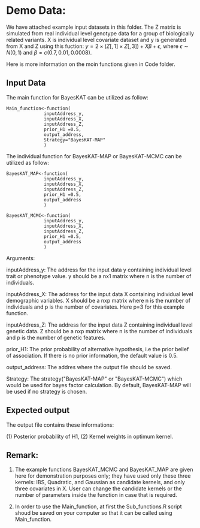# Demo Data:
We have attached example input datasets in this folder. The Z matrix is simulated from real individual level genotype data for a group of biologically related variants. X is individual level covariate dataset and y is generated from X and Z using this fuction: 
$y= 2 \times (Z[,1] \times Z[,3]) + X\beta + \epsilon$, where $\epsilon \sim N(0,1)$ and $\beta= c(0.7,0.01,0.0008)$.

Here is more information on the moin functions given in Code folder.

## Input Data
The main function for BayesKAT can be utilized as follow:
```
Main_function<-function(
              inputAddress_y,
              inputAddress_X,
              inputAddress_Z,
              prior_H1 =0.5,
              output_address,
              Strategy="BayesKAT-MAP"
              )
```

The individual function for BayesKAT-MAP or BayesKAT-MCMC can be utilized as follow:
```
BayesKAT_MAP<-function(
              inputAddress_y,
              inputAddress_X,
              inputAddress_Z,
              prior_H1 =0.5,
              output_address
              )
              
BayesKAT_MCMC<-function(
              inputAddress_y,
              inputAddress_X,
              inputAddress_Z,
              prior_H1 =0.5,
              output_address
              )              
```

Arguments:

inputAddress_y: The address for the input data y containing individual level trait or phenotype value. y should be a nx1 matrix where n is the number of individuals.

inputAddress_X: The address for the input data X containing individual level demographic variables. X should be a nxp matrix where n is the number of individuals and p is the number of covariates. Here p=3 for this example function. 

inputAddress_Z: The address for the input data Z containing individual level genetic data. Z should be a nxp matrix where n is the number of individuals and p is the number of genetic features.

prior_H1: The prior probability of alternative hypothesis, i.e the prior belief of association. If there is no prior information, the default value is 0.5.

output_address: The addres where the output file should be saved.

Strategy: The strategy("BayesKAT-MAP" or "BayesKAT-MCMC") which would be used for bayes factor calculation. By default, BayesKAT-MAP will be used if no strategy is chosen. 


## Expected output
The output file contains these informations:

(1) Posterior probability of H1,
(2) Kernel weights in optimum kernel.

## Remark:
1. The example functions BayesKAT_MCMC and BayesKAT_MAP are given here for demonstration purposes only; they have used only these three kernels: IBS, Quadratic, and Gaussian as candidate kernels, and only three covariates in X. User can change the candidate kernels or the number of parameters inside the function in case that is required. 

2. In order to use the Main_function, at first the Sub_functions.R script shoud be saved on your computer so that it can be called using Main_function.
